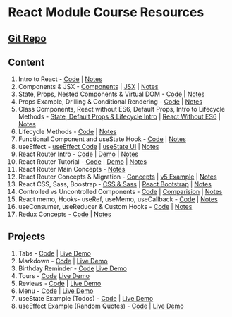 # React Module Course Resources

## [Git Repo](https://github.com/duttrohan0302/acciojob-content-react)

## Content
1. Intro to React - [Code](https://github.com/duttrohan0302/acciojob-content-react/tree/master/Content/1.IntroToReact/) | [Notes](https://github.com/duttrohan0302/acciojob-content-react/tree/master/Content/1.IntroToReact/README.md)
2. Components & JSX - [Components](https://github.com/duttrohan0302/acciojob-content-react/tree/master/Content/2.Components-JSX/components) | [JSX](https://github.com/duttrohan0302/acciojob-content-react/tree/master/Content/2.Components-JSX/jsx) | [Notes](https://github.com/duttrohan0302/acciojob-content-react/tree/master/Content/2.Components-JSX/README.md)
3. State, Props, Nested Components & Virtual DOM - [Code](https://github.com/duttrohan0302/acciojob-content-react/tree/master/Content/3.State-Props-Virtual-DOM/) | [Notes](https://github.com/duttrohan0302/acciojob-content-react/tree/master/Content/3.State-Props-Virtual-DOM/README.md)
4. Props Example, Drilling & Conditional Rendering - [Code](https://github.com/duttrohan0302/acciojob-content-react/tree/master/Content/4.props-drilling-conditional-rendering/) | [Notes](https://github.com/duttrohan0302/acciojob-content-react/tree/master/Content/4.props-drilling-conditional-rendering/README.md)
5. Class Components, React without ES6, Default Props, Intro to Lifecycle Methods - [State, Default Props & Lifecycle Intro](https://github.com/duttrohan0302/acciojob-content-react/tree/master/Content/5.Class-components/class) | [React Without ES6](https://github.com/duttrohan0302/acciojob-content-react/tree/master/Content/5.Class-components/react-without-es6) | [Notes](https://github.com/duttrohan0302/acciojob-content-react/blob/master/Content/5.Class-components/README.md)
6. Lifecycle Methods - [Code](https://github.com/duttrohan0302/acciojob-content-react/tree/master/Content/6.LifecycleMethods/) | [Notes](https://github.com/duttrohan0302/acciojob-content-react/blob/master/Content/6.LifecycleMethods/REAMDE.md)
7. Functional Component and useState Hook - [Code](https://github.com/duttrohan0302/acciojob-content-react/tree/master/Content/7.Functional-components/functions) | [Notes](https://github.com/duttrohan0302/acciojob-content-react/blob/master/Content/7.Functional-components/REAMDE.md)
8. useEffect - [useEffect Code](https://github.com/duttrohan0302/acciojob-content-react/tree/master/Content/8.useState-useEffect/useEffect) | [useState UI](https://github.com/duttrohan0302/acciojob-content-react/tree/master/Content/8.useState-useEffect/useState-example) | [Notes](https://github.com/duttrohan0302/acciojob-content-react/blob/master/Content/8.useState-useEffect/README.md)
9. React Router Intro - [Code](https://github.com/duttrohan0302/acciojob-content-react/tree/master/Content/9.React-Router-Intro) | [Demo](https://acciojob-content-router-intro.netlify.app) | [Notes](https://github.com/duttrohan0302/acciojob-content-react/blob/master/Content/9.React-Router-Intro/README.md)
10. React Router Tutorial - [Code](https://github.com/duttrohan0302/acciojob-content-react/tree/master/Content/10.React-Router-Tutorial) | [Demo](https://acciojob-content-router-tut.netlify.app) | [Notes](https://github.com/duttrohan0302/acciojob-content-react/blob/master/Content/10.React-Router-Tutorial/README.md)
11. React Router Main Concepts - [Notes](https://github.com/duttrohan0302/acciojob-content-react/blob/master/Content/11.React-Router-Main-Concepts/README.md)
12. React Router Concepts & Migration - [Concepts](https://github.com/duttrohan0302/acciojob-content-react/tree/master/Content/12.React-Router-Concepts-Migration/concepts) | [v5 Example](https://github.com/duttrohan0302/acciojob-content-react/tree/master/Content/12.React-Router-Concepts-Migration/migration) | [Notes](https://github.com/duttrohan0302/acciojob-content-react/blob/master/Content/12.React-Router-Concepts-Migration/README.md)
13. React CSS, Sass, Boostrap - [CSS & Sass](https://github.com/duttrohan0302/acciojob-content-react/tree/master/Content/13.React-Styling/css-sass) | [React Bootstrap](https://github.com/duttrohan0302/acciojob-content-react/tree/master/Content/13.React-Styling/react-bootstrap) | [Notes](https://github.com/duttrohan0302/acciojob-content-react/blob/master/Content/13.React-Styling/README.md)
14. Controlled vs Uncontrolled Components - [Code](https://github.com/duttrohan0302/acciojob-content-react/tree/master/Content/14.Controlled-Uncontrolled-Components) | [Comparision](https://acciojob-content-controlled-uncontrolled.netlify.app) | [Notes](https://github.com/duttrohan0302/acciojob-content-react/blob/master/Content/14.Controlled-Uncontrolled-Components/README.md)
15. React memo, Hooks- useRef, useMemo, useCallback - [Code](https://github.com/duttrohan0302/acciojob-content-react/tree/master/Content/15.useRef-useMemo-useCallback) | [Notes](https://github.com/duttrohan0302/acciojob-content-react/blob/master/Content/15.useRef-useMemo-useCallback/README.md)
16. useConsumer, useReducer & Custom Hooks - [Code](https://github.com/duttrohan0302/acciojob-content-react/tree/master/Content/16.useConsumer-useReducer-customHook) | [Notes](https://github.com/duttrohan0302/acciojob-content-react/blob/master/Content/16.useConsumer-useReducer-customHook/README.md)
17. Redux Concepts - [Code](https://github.com/duttrohan0302/acciojob-content-react/tree/master/Content/17.Redux-Concepts) | [Notes](https://github.com/duttrohan0302/acciojob-content-react/blob/master/Content/17.Redux-Concepts/README.md)

## Projects

1. Tabs - [Code](https://github.com/duttrohan0302/acciojob-content-react/tree/master/Projects/1.tabs) | [Live Demo](https://acciojob-content-tabs.netlify.app)
2. Markdown - [Code](https://github.com/duttrohan0302/acciojob-content-react/tree/master/Projects/2.markdown) | [Live Demo](https://acciojob-content-markdown.netlify.app)
3. Birthday Reminder - [Code](https://github.com/duttrohan0302/acciojob-content-react/tree/master/Projects/3.birthday-reminder) [Live Demo](https://acciojob-content-birthday-reminder.netlify.app)
4. Tours - [Code](https://github.com/duttrohan0302/acciojob-content-react/tree/master/Projects/4.tours) [Live Demo](https://acciojob-content-tours.netlify.app)
5. Reviews - [Code](https://github.com/duttrohan0302/acciojob-content-react/tree/master/Projects/5.reviews) | [Live Demo](https://acciojob-content-reviews.netlify.app)
5. Menu - [Code](https://github.com/duttrohan0302/acciojob-content-react/tree/master/Projects/6.menu) | [Live Demo](https://acciojob-content-menu.netlify.app)
6. useState Example (Todos) - [Code](https://github.com/duttrohan0302/acciojob-content-react/tree/master/Projects/7.useState-example) | [Live Demo](https://acciojob-content-usestate-demo.netlify.app)
7. useEffect Example (Random Quotes) - [Code](https://github.com/duttrohan0302/acciojob-content-react/tree/master/Projects/8.useEffect-example) | [Live Demo](https://acciojob-content-useeffect-demo.netlify.app)